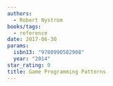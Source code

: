 ```yaml
---
authors:
  - Robert Nystrom
books/tags:
  - reference
date: 2017-06-30
params:
  isbn13: "9780990582908"
  year: "2014"
star_rating: 0
title: Game Programming Patterns
---
```


<!--more-->
